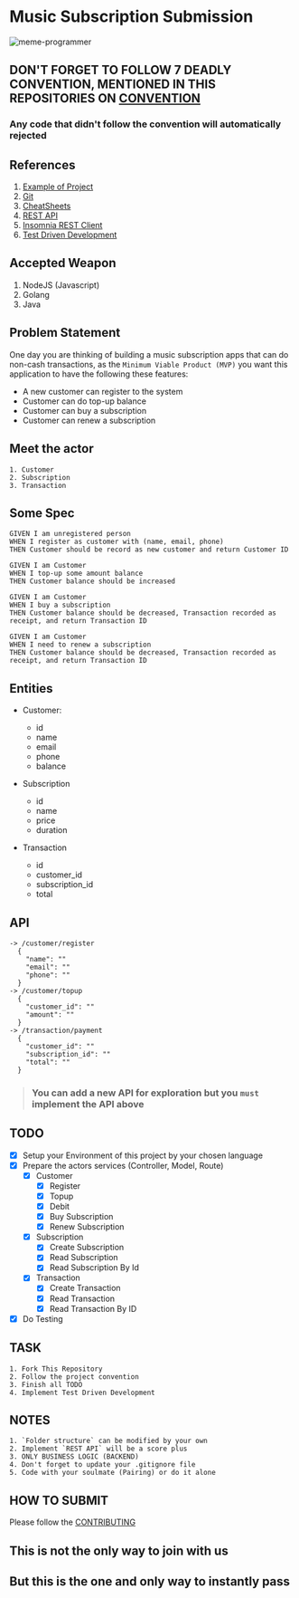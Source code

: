 # Music Subscription Submission

![meme-programmer](https://cupheadmemes.com/wp-content/uploads/2018/08/Best-Programming-Memes-80.jpg) 

## DON'T FORGET TO FOLLOW 7 DEADLY CONVENTION, MENTIONED IN THIS REPOSITORIES ON [CONVENTION](https://github.com/Aldiwildan77/music-subscription/blob/master/CONVENTION.md)

### Any code that didn't follow the convention will automatically rejected

## <b>References</b> 

1. [Example of Project](https://github.com/meong1234/fintech)
2. [Git](https://try.github.io/)
3. [CheatSheets](https://devhints.io/)
4. [REST API](https://restfulapi.net/)
5. [Insomnia REST Client](https://insomnia.rest/)
6. [Test Driven Development](https://www.freecodecamp.org/news/test-driven-development-what-it-is-and-what-it-is-not-41fa6bca02a2/)

## <b>Accepted Weapon</b>

1. NodeJS (Javascript)
2. Golang
3. Java

## <b>Problem Statement</b>
One day you are thinking of building a music subscription apps that can do non-cash transactions, as the `Minimum Viable Product (MVP)` you want this application to have the following these features:

* A new customer can register to the system
* Customer can do top-up balance
* Customer can buy a subscription
* Customer can renew a subscription

## <b>Meet the actor</b>

```
1. Customer
2. Subscription
3. Transaction
```

## <b>Some Spec</b>

```
GIVEN I am unregistered person
WHEN I register as customer with (name, email, phone)
THEN Customer should be record as new customer and return Customer ID

GIVEN I am Customer
WHEN I top-up some amount balance
THEN Customer balance should be increased

GIVEN I am Customer
WHEN I buy a subscription
THEN Customer balance should be decreased, Transaction recorded as receipt, and return Transaction ID

GIVEN I am Customer
WHEN I need to renew a subscription
THEN Customer balance should be decreased, Transaction recorded as receipt, and return Transaction ID
```

## <b>Entities</b>

* Customer:
  * id
  * name
  * email
  * phone
  * balance

* Subscription
  * id
  * name
  * price
  * duration

* Transaction
  * id
  * customer_id
  * subscription_id
  * total

## <b>API</b>

```
-> /customer/register
  {
    "name": ""
    "email": ""
    "phone": ""
  }
-> /customer/topup
  {
    "customer_id": ""
    "amount": ""
  }
-> /transaction/payment
  {
    "customer_id": ""
    "subscription_id": ""
    "total": ""
  }
```

> ### You can add a new API for exploration but you `must` implement the API above

## <b>TODO</b>

* [x] Setup your Environment of this project by your chosen language
* [x] Prepare the actors services (Controller, Model, Route)
  * [x] Customer
    * [x] Register
    * [x] Topup
    * [x] Debit
    * [x] Buy Subscription
    * [x] Renew Subscription
  * [x] Subscription
    * [x] Create Subscription
    * [x] Read Subscription
    * [x] Read Subscription By Id
  * [x] Transaction
    * [x] Create Transaction
    * [x] Read Transaction
    * [x] Read Transaction By ID
* [x] Do Testing

## <b>TASK</b>

```
1. Fork This Repository
2. Follow the project convention
3. Finish all TODO
4. Implement Test Driven Development
```

## <b>NOTES</b>

``` 
1. `Folder structure` can be modified by your own  
2. Implement `REST API` will be a score plus
3. ONLY BUSINESS LOGIC (BACKEND)
4. Don't forget to update your .gitignore file
5. Code with your soulmate (Pairing) or do it alone
```

## <b>HOW TO SUBMIT</b>

Please follow the [CONTRIBUTING](https://github.com/Aldiwildan77/music-subscription/blob/master/CONTRIBUTING.md)

## This is not the only way to join with us

## But this is the one and only way to instantly pass
